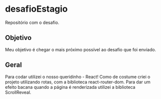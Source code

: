 # desafioEstagio
Repositório com o desafio.

## Objetivo
Meu objetivo é chegar o mais próximo possível ao desafio que foi enviado.

## Geral
Para codar utilizei o nosso queridinho - React! 
Como de costume criei o projeto utilizando rotas, com a biblioteca react-router-dom.
Para dar um efeito bacana quando a página é renderizada utilizei a biblioteca ScrollReveal.

